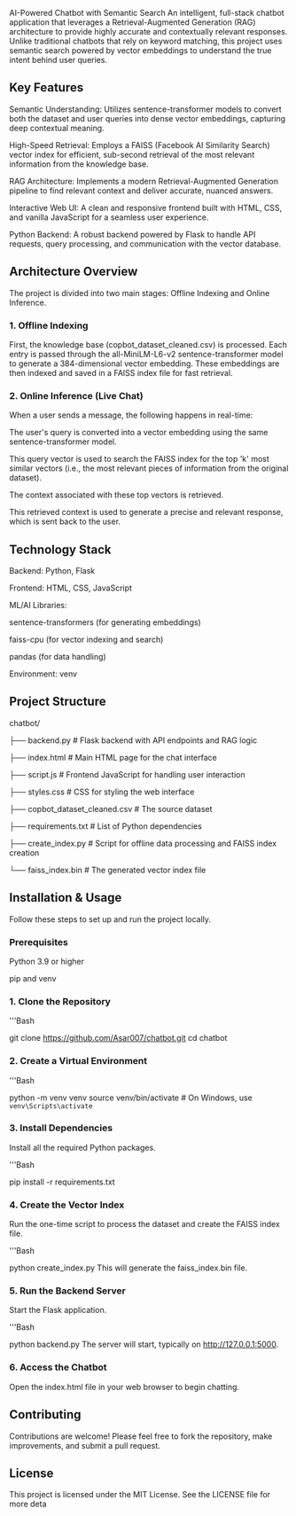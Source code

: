 AI-Powered Chatbot with Semantic Search
An intelligent, full-stack chatbot application that leverages a Retrieval-Augmented Generation (RAG) architecture to provide highly accurate and contextually relevant responses. Unlike traditional chatbots that rely on keyword matching, this project uses semantic search powered by vector embeddings to understand the true intent behind user queries.

## Key Features
 Semantic Understanding: Utilizes sentence-transformer models to convert both the dataset and user queries into dense vector embeddings, capturing deep contextual meaning.

 High-Speed Retrieval: Employs a FAISS (Facebook AI Similarity Search) vector index for efficient, sub-second retrieval of the most relevant information from the knowledge base.

 RAG Architecture: Implements a modern Retrieval-Augmented Generation pipeline to find relevant context and deliver accurate, nuanced answers.

 Interactive Web UI: A clean and responsive frontend built with HTML, CSS, and vanilla JavaScript for a seamless user experience.

 Python Backend: A robust backend powered by Flask to handle API requests, query processing, and communication with the vector database.

## Architecture Overview
The project is divided into two main stages: Offline Indexing and Online Inference.

### 1. Offline Indexing
First, the knowledge base (copbot_dataset_cleaned.csv) is processed. Each entry is passed through the all-MiniLM-L6-v2 sentence-transformer model to generate a 384-dimensional vector embedding. These embeddings are then indexed and saved in a FAISS index file for fast retrieval.

### 2. Online Inference (Live Chat)
When a user sends a message, the following happens in real-time:

The user's query is converted into a vector embedding using the same sentence-transformer model.

This query vector is used to search the FAISS index for the top 'k' most similar vectors (i.e., the most relevant pieces of information from the original dataset).

The context associated with these top vectors is retrieved.

This retrieved context is used to generate a precise and relevant response, which is sent back to the user.

## Technology Stack
Backend: Python, Flask

Frontend: HTML, CSS, JavaScript

ML/AI Libraries:

sentence-transformers (for generating embeddings)

faiss-cpu (for vector indexing and search)

pandas (for data handling)

Environment: venv

## Project Structure
chatbot/

├── backend.py                 # Flask backend with API endpoints and RAG logic

├── index.html                 # Main HTML page for the chat interface

├── script.js                  # Frontend JavaScript for handling user interaction

├── styles.css                 # CSS for styling the web interface

├── copbot_dataset_cleaned.csv # The source dataset

├── requirements.txt           # List of Python dependencies

├── create_index.py            # Script for offline data processing and FAISS index creation

└── faiss_index.bin            # The generated vector index file

## Installation & Usage
Follow these steps to set up and run the project locally.

### Prerequisites
Python 3.9 or higher

pip and venv

### 1. Clone the Repository
'''Bash

git clone https://github.com/Asar007/chatbot.git
cd chatbot
### 2. Create a Virtual Environment
'''Bash

python -m venv venv
source venv/bin/activate  # On Windows, use `venv\Scripts\activate`
### 3. Install Dependencies
Install all the required Python packages.

'''Bash

pip install -r requirements.txt
### 4. Create the Vector Index
Run the one-time script to process the dataset and create the FAISS index file.

'''Bash

python create_index.py
This will generate the faiss_index.bin file.

### 5. Run the Backend Server
Start the Flask application.

'''Bash

python backend.py
The server will start, typically on http://127.0.0.1:5000.

### 6. Access the Chatbot
Open the index.html file in your web browser to begin chatting.

## Contributing
Contributions are welcome! Please feel free to fork the repository, make improvements, and submit a pull request.

## License
This project is licensed under the MIT License. See the LICENSE file for more deta
